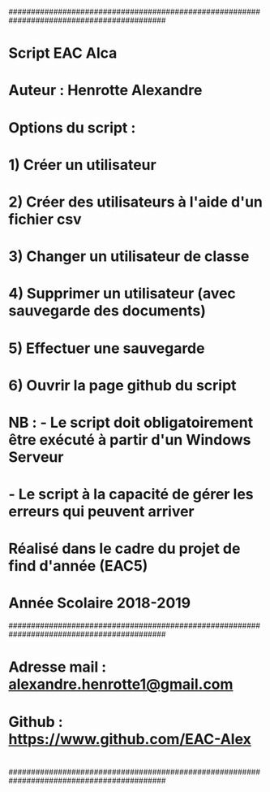 ###########################################################################################
# Script EAC Alca
# Auteur : Henrotte Alexandre
# 
# Options du script :
#
#                     1) Créer un utilisateur
#
#                     2) Créer des utilisateurs à l'aide d'un fichier csv
#
#                     3) Changer un utilisateur de classe
#
#                     4) Supprimer un utilisateur (avec sauvegarde des documents)
#
#                     5) Effectuer une sauvegarde
#
#                     6) Ouvrir la page github du script
#
#
# NB : - Le script doit obligatoirement être exécuté à partir d'un Windows Serveur
#      - Le script à la capacité de gérer les erreurs qui peuvent arriver
#
# Réalisé dans le cadre du projet de find d'année (EAC5)
#
#                                                                  Année Scolaire 2018-2019
###########################################################################################
# 
# Adresse mail : alexandre.henrotte1@gmail.com
#
# Github : https://www.github.com/EAC-Alex
#
###########################################################################################
